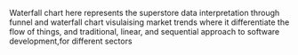 Waterfall chart here represents the superstore data interpretation through funnel and waterfall chart visulaising market trends where it differentiate the flow of things, and traditional, linear, and sequential approach to software development,for different sectors
